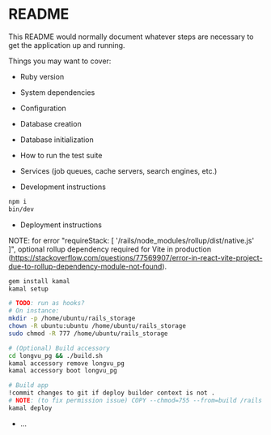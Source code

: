 # README

This README would normally document whatever steps are necessary to get the
application up and running.

Things you may want to cover:

* Ruby version

* System dependencies

* Configuration

* Database creation

* Database initialization

* How to run the test suite

* Services (job queues, cache servers, search engines, etc.)

* Development instructions
```sh
npm i
bin/dev
```

* Deployment instructions

NOTE: for error "requireStack: [ '/rails/node_modules/rollup/dist/native.js' ]", optional rollup dependency required for Vite in production (https://stackoverflow.com/questions/77569907/error-in-react-vite-project-due-to-rollup-dependency-module-not-found).

```sh
gem install kamal
kamal setup

# TODO: run as hooks?
# On instance:
mkdir -p /home/ubuntu/rails_storage
chown -R ubuntu:ubuntu /home/ubuntu/rails_storage
sudo chmod -R 777 /home/ubuntu/rails_storage

# (Optional) Build accessory
cd longvu_pg && ./build.sh
kamal accessory remove longvu_pg
kamal accessory boot longvu_pg

# Build app
!commit changes to git if deploy builder context is not .
# NOTE: (to fix permission issue) COPY --chmod=755 --from=build /rails /rails
kamal deploy
```

* ...
